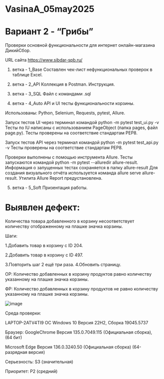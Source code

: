# VasinaA_05may2025
# Вариант 2 - “Грибы”

Проверки основной функциональности для интернет онлайн-магазина ДикийСбор.

URL сайта https://www.sibdar-spb.ru/

1. ветка - 1_Base
Составлен чек-лист нефункциональных проверок в таблице Excel.

2. ветка - 2_API
Коллекция в Postman.
Инструкция.

3. ветка - 3_SQL
Файл с командами .sql

4. ветка - 4_Auto
API и UI тесты функциональности корзины.

Использованы: Python, Selenium, Requests, pytest, Allure.

Запуск тестов UI через терминал командой python -m pytest test_ui.py -v
Тесты по IU написаны с использованием PageObject (папка pages, файл page.py).
Тесты проверены на соответствие стандартам PEP8.

Запуск тестов API через терминал командой python -m pytest test_api.py -v
Тесты проверены на соответствие стандартам PEP8.

Проверки выполнены с помощью инструмента Allure. Тесты запускаются командой python -m pytest --alluredir allure-result. Информация о запущенных тестах сохраняется в папку allure-result Для создания визуального отчёта используется команда allure serve allure-result. Утилита Allure Report предустановлена.

5. ветка - 5_Soft
Призентация работы.


# Выявлен дефект:

Количества товара добавленного в корзину несоответствует  количеству отображенному на плашке значка корзины.

Шаги:

1.Добавить товар в корзину с ID 204.

2.Добавить товар в корзину с ID 497.

3.Повторить шаг 2 ещё три раза.
4.Обновить страницу.


ОР: Количество добавленных в корзину продуктов равно количеству указанному на плашке значка корзины.

ФР: Количество добавленных в корзину продуктов не равно количеству указанному на плашке значка корзины.

![image](https://github.com/user-attachments/assets/4c15e4c3-60d0-4ac4-98c3-a5f5fb6c7b64)

Среда проверки:

LAPTOP-2ATV4TI9
ОС Windows 10 Версия 22H2, Сборка 19045.5737

Браузер: 
GoogleChrome Версия 135.0.7049.115 (Официальная сборка), (64 бит)

Microsoft Edge Версия 136.0.3240.50 (Официальная сборка) (64-разрядная версия)

Серьезность: S3 (значительная)

Приоритет: P2 (средний)



